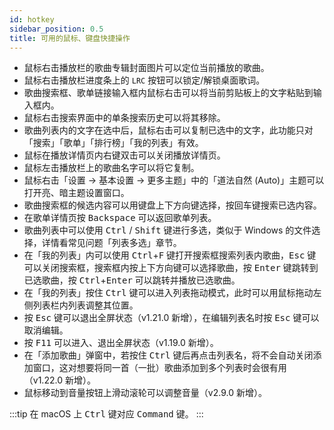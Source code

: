 ```yaml
---
id: hotkey
sidebar_position: 0.5
title: 可用的鼠标、键盘快捷操作
---
```


- 鼠标右击播放栏的歌曲专辑封面图片可以定位当前播放的歌曲。
- 鼠标右击播放栏进度条上的 `LRC` 按钮可以锁定/解锁桌面歌词。
- 歌曲搜索框、歌单链接输入框内鼠标右击可以将当前剪贴板上的文字粘贴到输入框内。
- 鼠标右击搜索界面中的单条搜索历史可以将其移除。
- 歌曲列表内的文字在选中后，鼠标右击可以复制已选中的文字，此功能只对「搜索」「歌单」「排行榜」「我的列表」有效。
- 鼠标在播放详情页内右键双击可以关闭播放详情页。
- 鼠标左击播放栏上的歌曲名字可以将它复制。
- 鼠标右击「设置 → 基本设置 → 更多主题」中的「道法自然 (Auto)」主题可以打开亮、暗主题设置窗口。
- 歌曲搜索框的候选内容可以用键盘上下方向键选择，按回车键搜索已选内容。
- 在歌单详情页按 <kbd>Backspace</kbd> 可以返回歌单列表。
- 歌曲列表中可以使用 <kbd>Ctrl</kbd> / <kbd>Shift</kbd> 键进行多选，类似于 Windows 的文件选择，详情看常见问题「列表多选」章节。
- 在「我的列表」内可以使用 <kbd>Ctrl</kbd>+<kbd>F</kbd> 键打开搜索框搜索列表内歌曲，<kbd>Esc</kbd> 键可以关闭搜索框，搜索框内按上下方向键可以选择歌曲，按 <kbd>Enter</kbd> 键跳转到已选歌曲，按 <kbd>Ctrl</kbd>+<kbd>Enter</kbd> 可以跳转并播放已选歌曲。
- 在「我的列表」按住 <kbd>Ctrl</kbd> 键可以进入列表拖动模式，此时可以用鼠标拖动左侧列表栏内列表调整其位置。
- 按 <kbd>Esc</kbd> 键可以退出全屏状态（v1.21.0 新增），在编辑列表名时按 <kbd>Esc</kbd> 键可以取消编辑。
- 按 <kbd>F11</kbd> 可以进入、退出全屏状态（v1.19.0 新增）。
- 在「添加歌曲」弹窗中，若按住 <kbd>Ctrl</kbd> 键后再点击列表名，将不会自动关闭添加窗口，这对想要将同一首（一批）歌曲添加到多个列表时会很有用（v1.22.0 新增）。
- 鼠标移动到音量按钮上滑动滚轮可以调整音量（v2.9.0 新增）。

:::tip
在 macOS 上 <kbd>Ctrl</kbd> 键对应 <kbd>Command</kbd> 键。
:::
